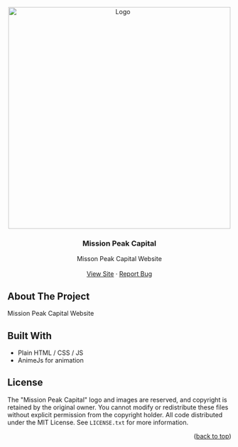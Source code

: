 <div id="top"></div>

<!-- PROJECT LOGO -->
<br />
<div align="center">
  <a href="https://github.com/ruudvh/missionpeakcapital/">
    <img src="static/mpc_logo_500x500.jpg" alt="Logo" width="500" height="500">
  </a>

<h3 align="center">Mission Peak Capital</h3>

  <p align="center">
    Misson Peak Capital Website
    <br />
    <br />
    <a href="https://www.missionpeakcapital.com">View Site</a>
    ·
    <a href="https://github.com/ruudvh/missionpeakcapital/issues">Report Bug</a>
  </p>
</div>


## About The Project
Mission Peak Capital Website

## Built With
* Plain HTML / CSS / JS
* AnimeJs for animation

## License
The "Mission Peak Capital" logo and images are reserved, and copyright is retained by the original owner. You cannot modify or redistribute these files without explicit permission from the copyright holder. All code distributed under the MIT License. See `LICENSE.txt` for more information.

<p align="right">(<a href="#top">back to top</a>)</p>